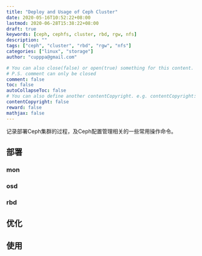 ```yaml
---
title: "Deploy and Usage of Ceph Cluster"
date: 2020-05-16T10:52:22+08:00
lastmod: 2020-06-28T15:38:22+08:00
draft: true
keywords: [ceph, cephfs, cluster, rbd, rgw, nfs]
description: ""
tags: ["ceph", "cluster", "rbd", "rgw", "nfs"]
categories: ["linux", "storage"]
author: "cupppa@gmail.com"

# You can also close(false) or open(true) something for this content.
# P.S. comment can only be closed
comment: false
toc: false
autoCollapseToc: false
# You can also define another contentCopyright. e.g. contentCopyright: "This is another copyright."
contentCopyright: false
reward: false
mathjax: false
---
```


记录部署Ceph集群的过程，及Ceph配置管理相关的一些常用操作命令。

<!--more-->

## 部署

### mon

### osd

### rbd

## 优化

## 使用
